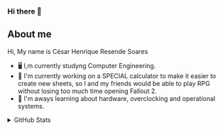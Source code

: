 ### Hi there 👋

<!--
**CesarHRS/CesarHRS** is a ✨ _special_ ✨ repository because its `README.md` (this file) appears on your GitHub profile.

Here are some ideas to get you started:

- 🔭 I’m currently working on ...
- 🌱 I’m currently learning ...
- 👯 I’m looking to collaborate on ...
- 🤔 I’m looking for help with ...
- 💬 Ask me about ...
- 📫 How to reach me: ...
- 😄 Pronouns: ...
- ⚡ Fun fact: ...
-->

## About me    
Hi,
My name is César Henrique Resende Soares

- 🖥️ I,m currently studyng Computer Engineering.
- 🔭 I'm currently working on a SPECIAL calculator to make it easier to create new sheets, so I and my friends would be able to play RPG without losing too much time opening Fallout 2.
- 🌱 I'm aways learning about hardware, overclocking and operational systems.

<details>
  
<summary>GitHub Stats</summary>
  </br>
<p>
  <a href="#"><img src="https://github-readme-stats.vercel.app/api/top-langs/?username=CesarHRS&layout=compact&theme=dark" width="400"></a>
</p>
